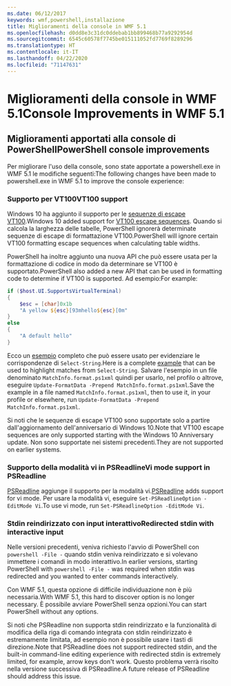```yaml
---
ms.date: 06/12/2017
keywords: wmf,powershell,installazione
title: Miglioramenti della console in WMF 5.1
ms.openlocfilehash: d0dd8e3c31dc0ddebab1bb899468b77a9292954d
ms.sourcegitcommit: 6545c60578f7745be015111052fd7769f8289296
ms.translationtype: HT
ms.contentlocale: it-IT
ms.lasthandoff: 04/22/2020
ms.locfileid: "71147631"
---
```

# <a name="console-improvements-in-wmf-51"></a><span data-ttu-id="6194a-103">Miglioramenti della console in WMF 5.1</span><span class="sxs-lookup"><span data-stu-id="6194a-103">Console Improvements in WMF 5.1</span></span>

## <a name="powershell-console-improvements"></a><span data-ttu-id="6194a-104">Miglioramenti apportati alla console di PowerShell</span><span class="sxs-lookup"><span data-stu-id="6194a-104">PowerShell console improvements</span></span>

<span data-ttu-id="6194a-105">Per migliorare l'uso della console, sono state apportate a powershell.exe in WMF 5.1 le modifiche seguenti:</span><span class="sxs-lookup"><span data-stu-id="6194a-105">The following changes have been made to powershell.exe in WMF 5.1 to improve the console experience:</span></span>

### <a name="vt100-support"></a><span data-ttu-id="6194a-106">Supporto per VT100</span><span class="sxs-lookup"><span data-stu-id="6194a-106">VT100 support</span></span>

<span data-ttu-id="6194a-107">Windows 10 ha aggiunto il supporto per le [sequenze di escape VT100](/windows/console/console-virtual-terminal-sequences).</span><span class="sxs-lookup"><span data-stu-id="6194a-107">Windows 10 added support for [VT100 escape sequences](/windows/console/console-virtual-terminal-sequences).</span></span>
<span data-ttu-id="6194a-108">Quando si calcola la larghezza delle tabelle, PowerShell ignorerà determinate sequenze di escape di formattazione VT100.</span><span class="sxs-lookup"><span data-stu-id="6194a-108">PowerShell will ignore certain VT100 formatting escape sequences when calculating table widths.</span></span>

<span data-ttu-id="6194a-109">PowerShell ha inoltre aggiunto una nuova API che può essere usata per la formattazione di codice in modo da determinare se VT100 è supportato.</span><span class="sxs-lookup"><span data-stu-id="6194a-109">PowerShell also added a new API that can be used in formatting code to determine if VT100 is supported.</span></span> <span data-ttu-id="6194a-110">Ad esempio:</span><span class="sxs-lookup"><span data-stu-id="6194a-110">For example:</span></span>

```powershell
if ($host.UI.SupportsVirtualTerminal)
{
    $esc = [char]0x1b
    "A yellow ${esc}[93mhello${esc}[0m"
}
else
{
    "A default hello"
}
```

<span data-ttu-id="6194a-111">Ecco un [esempio](https://gist.github.com/lzybkr/dcb973dccd54900b67783c48083c28f7) completo che può essere usato per evidenziare le corrispondenze di `Select-String`.</span><span class="sxs-lookup"><span data-stu-id="6194a-111">Here is a complete [example](https://gist.github.com/lzybkr/dcb973dccd54900b67783c48083c28f7) that can be used to highlight matches from `Select-String`.</span></span> <span data-ttu-id="6194a-112">Salvare l'esempio in un file denominato `MatchInfo.format.ps1xml` quindi per usarlo, nel profilo o altrove, eseguire `Update-FormatData -Prepend MatchInfo.format.ps1xml`.</span><span class="sxs-lookup"><span data-stu-id="6194a-112">Save the example in a file named `MatchInfo.format.ps1xml`, then to use it, in your profile or elsewhere, run `Update-FormatData -Prepend MatchInfo.format.ps1xml`.</span></span>

<span data-ttu-id="6194a-113">Si noti che le sequenze di escape VT100 sono supportate solo a partire dall'aggiornamento dell'anniversario di Windows 10.</span><span class="sxs-lookup"><span data-stu-id="6194a-113">Note that VT100 escape sequences are only supported starting with the Windows 10 Anniversary update.</span></span>
<span data-ttu-id="6194a-114">Non sono supportate nei sistemi precedenti.</span><span class="sxs-lookup"><span data-stu-id="6194a-114">They are not supported on earlier systems.</span></span>

### <a name="vi-mode-support-in-psreadline"></a><span data-ttu-id="6194a-115">Supporto della modalità vi in PSReadline</span><span class="sxs-lookup"><span data-stu-id="6194a-115">Vi mode support in PSReadline</span></span>

<span data-ttu-id="6194a-116">[PSReadline](https://github.com/PowerShell/PSReadLine) aggiunge il supporto per la modalità vi.</span><span class="sxs-lookup"><span data-stu-id="6194a-116">[PSReadline](https://github.com/PowerShell/PSReadLine) adds support for vi mode.</span></span> <span data-ttu-id="6194a-117">Per usare la modalità vi, eseguire `Set-PSReadlineOption -EditMode Vi`.</span><span class="sxs-lookup"><span data-stu-id="6194a-117">To use vi mode, run `Set-PSReadlineOption -EditMode Vi`.</span></span>

### <a name="redirected-stdin-with-interactive-input"></a><span data-ttu-id="6194a-118">Stdin reindirizzato con input interattivo</span><span class="sxs-lookup"><span data-stu-id="6194a-118">Redirected stdin with interactive input</span></span>

<span data-ttu-id="6194a-119">Nelle versioni precedenti, veniva richiesto l'avvio di PowerShell con `powershell -File -` quando stdin veniva reindirizzato e si volevano immettere i comandi in modo interattivo.</span><span class="sxs-lookup"><span data-stu-id="6194a-119">In earlier versions, starting PowerShell with `powershell -File -` was required when stdin was redirected and you wanted to enter commands interactively.</span></span>

<span data-ttu-id="6194a-120">Con WMF 5.1, questa opzione di difficile individuazione non è più necessaria.</span><span class="sxs-lookup"><span data-stu-id="6194a-120">With WMF 5.1, this hard to discover option is no longer necessary.</span></span> <span data-ttu-id="6194a-121">È possibile avviare PowerShell senza opzioni.</span><span class="sxs-lookup"><span data-stu-id="6194a-121">You can start PowerShell without any options.</span></span>

<span data-ttu-id="6194a-122">Si noti che PSReadline non supporta stdin reindirizzato e la funzionalità di modifica della riga di comando integrata con stdin reindirizzato è estremamente limitata, ad esempio non è possibile usare i tasti di direzione.</span><span class="sxs-lookup"><span data-stu-id="6194a-122">Note that PSReadline does not support redirected stdin, and the built-in command-line editing experience with redirected stdin is extremely limited, for example, arrow keys don't work.</span></span> <span data-ttu-id="6194a-123">Questo problema verrà risolto nella versione successiva di PSReadline.</span><span class="sxs-lookup"><span data-stu-id="6194a-123">A future release of PSReadline should address this issue.</span></span>